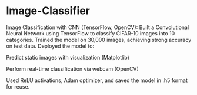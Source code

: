 # Image-Classifier
Image Classification with CNN (TensorFlow, OpenCV):
Built a Convolutional Neural Network using TensorFlow to classify CIFAR-10 images into 10 categories. Trained the model on 30,000 images, achieving strong accuracy on test data. Deployed the model to:

Predict static images with visualization (Matplotlib)

Perform real-time classification via webcam (OpenCV)

Used ReLU activations, Adam optimizer, and saved the model in .h5 format for reuse.
